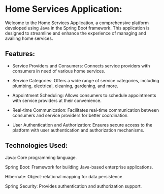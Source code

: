 # Home Services Application:

Welcome to the Home Services Application, a comprehensive platform developed using Java in the Spring Boot framework. This application is designed to streamline and enhance the experience of managing and availing home services.

## Features:
- Service Providers and Consumers: Connects service providers with consumers in need of various home services.

- Service Categories: Offers a wide range of service categories, including plumbing, electrical, cleaning, gardening, and more.

- Appointment Scheduling: Allows consumers to schedule appointments with service providers at their convenience.

- Real-time Communication: Facilitates real-time communication between consumers and service providers for better coordination.

- User Authentication and Authorization: Ensures secure access to the platform with user authentication and authorization mechanisms.

## Technologies Used:

Java: Core programming language.

Spring Boot: Framework for building Java-based enterprise applications.

Hibernate: Object-relational mapping for data persistence.

Spring Security: Provides authentication and authorization support.


